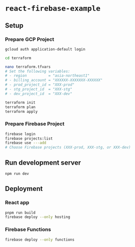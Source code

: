# `react-firebase-example`

## Setup

### Prepare GCP Project

```sh
gcloud auth application-default login

cd terraform

nano terraform.tfvars
# Set the following variables:
# - region          = "asia-northeast1"
# - billing_account = "XXXXXX-XXXXXXX-XXXXXX"
# - prod_project_id = "XXX-prod"
# - stg_project_id  = "XXX-stg"
# - dev_project_id  = "XXX-dev"

terraform init
terraform plan
terraform apply
```

### Prepare Firebase Project

```sh
firebase login
firebase projects:list
firebase use ---add
# Choose Firebase projects (XXX-prod, XXX-stg, or XXX-dev)
```

## Run development server

```sh
npm run dev
```

## Deployment

### React app

```sh
pnpm run build
firebase deploy --only hosting
```

### Firebase Functions

```sh
firebase deploy --only functions
```
